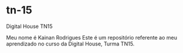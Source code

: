 # tn-15
Digital House TN15

Meu nome é Kainan Rodrigues
Este é um repositório referente ao meu aprendizado no curso da Digital House, Turma TN15.
